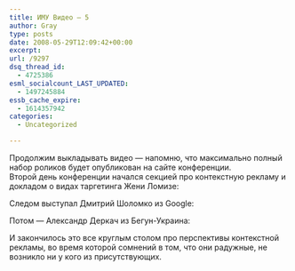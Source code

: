 ```yaml
---
title: ИМУ Видео — 5
author: Gray
type: posts
date: 2008-05-29T12:09:42+00:00
excerpt:
url: /9297
dsq_thread_id:
  - 4725386
esml_socialcount_LAST_UPDATED:
  - 1497245884
essb_cache_expire:
  - 1614357942
categories:
  - Uncategorized

---
```








Продолжим выкладывать видео &#8212; напомню, что максимально полный набор роликов будет опубликован на сайте конференции.  
Второй день конференции начался секцией про контекстную рекламу и докладом о видах таргетинга Жени Ломизе:  
  
Следом выступал Дмитрий Шоломко из Google:  
  
Потом &#8212; Александр Деркач из Бегун-Украина:  
  
И закончилось это все круглым столом про перспективы контекстной рекламы, во время которой сомнений в том, что они радужные, не возникло ни у кого из присутствующих.
